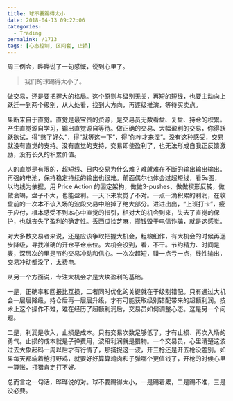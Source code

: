 ```yaml
---
title: 球不要踢得太小
date: 2018-04-13 09:22:06
categories:
  - Trading
permalink: /1713
tags: [心态控制, 区间套, 止损]
---
```

周三例会，晔晔说了一句感慨，说到心里了。

> 我们的球踢得太小了。

做交易，还是要把握大的格局。这个原则与级别无关，再短的短线，也要主动向上跃迁一到两个级别，从大处看，找到大方向，再逐级推演，等待买卖点。

果断来自于直觉。直觉是最宝贵的资源，是交易员无数看盘、复盘、持仓的积累。产生直觉源自学习，输出直觉源自等待。做正确的交易、大幅盈利的交易，你得跃跃欲试，得“憋了好久”，得“就等这一下”，得“你咋才来涅”。没有这种感受，交易就没有直觉的支持。没有直觉的支持，交易即使盈利了，也无法形成自我正反馈激励，没有长久的积累价值。

人的直觉是有限的，超短线、日内交易为什么难？难就难在不断的输出输出输出。再强的电池，保持稳定持续的输出也很难。前面偶尔也体会过超短线，看5s图，以均线为依据，用 Price Action 的固定架构，做做3-pushes、做做楔形反转，做做衰竭，盘子不大，也能盈利。一天下来发觉了不对。一点一滴积累的利润，在收盘前的一次本不该入场的波段交易中赔掉了绝大部分。进进出出，“上班打卡”，疲于应付，根本感受不到本心中直觉的指引，相对大的机会到来，失去了直觉的保护，也就丧失了盈利的确定性。丢西瓜捡芝麻，攒钱毁于电信诈骗，就是这感觉。

对大多数交易者来说，还是应该争取把握大机会，粗粮细作，有大机会的时候再逐步降级，寻找准确的开仓平仓点位。大机会没到，看，不干。节约精力、时间是表，深层次的里是节约交易冲动和信心。一次次超短，赚一点亏一点，线性输出，交易冲动都没了，太费电。

从另一个方面说，专注大机会才是大块盈利的基础。

一是，正确率和回报比互损，二者同时优化的关键就在于级别错配。只有通过大机会一层层降级，持仓后再一层层升级，才有可能获取级别错配带来的超额利润。技术上这个操作不难，难在经历了超额利润后，交易员如何调整心态。这是另一个问题。

二是，利润是收入，止损是成本。只有交易次数足够低了，才有止损、再次入场的勇气。止损的成本就是子弹费用，波段利润就是猎物。一个交易员，心里清楚这波过去大象起码一周以后才有行情了，那捕捉这一波，开三枪还是开五枪没差别。如果每天都端着枪打野鸡，就要好好算算鸡肉和子弹哪个更值钱了，开枪的时候心里一算账，打猎肯定打不好。

总而言之一句话，晔晔说的对。球不要踢得太小，一是踢着累，二是踢不准，三是没必要。